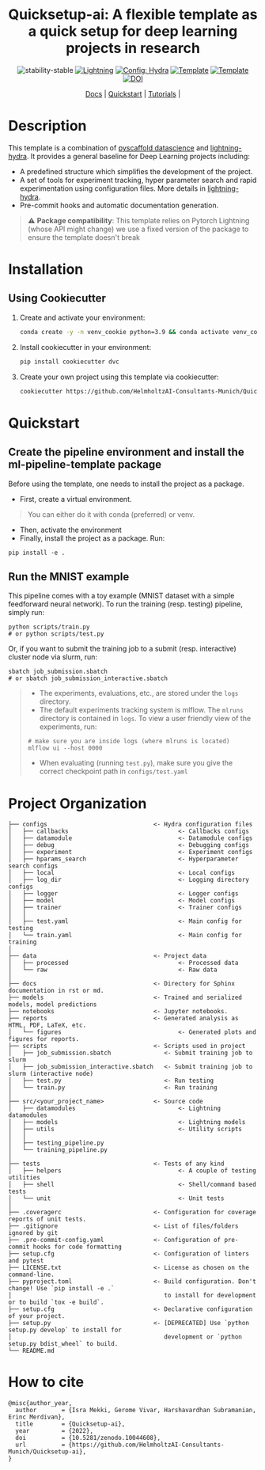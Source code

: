 
<div align="center">

# Quicksetup-ai: A flexible template as a quick setup for deep learning projects in research
![stability-stable](https://img.shields.io/badge/stability-stable-green.svg)
<a href="https://pytorchlightning.ai/"><img alt="Lightning" src="https://img.shields.io/badge/-Lightning-792ee5?logo=pytorchlightning&logoColor=white"></a>
<a href="https://hydra.cc/"><img alt="Config: Hydra" src="https://img.shields.io/badge/Config-Hydra-89b8cd"></a>
<a href="https://github.com/ashleve/lightning-hydra-template"><img alt="Template" src="https://img.shields.io/badge/-Lightning--Hydra--Template-017F2F?style=flat&logo=github&labelColor=gray"></a>
<a href="https://github.com/pyscaffold/pyscaffoldext-dsproject"><img alt="Template" src="https://img.shields.io/badge/-Pyscaffold--Datascience-017F2F?style=flat&logo=github&labelColor=gray"></a>
[![DOI](https://zenodo.org/badge/470114140.svg)](https://zenodo.org/doi/10.5281/zenodo.10044607)

[Docs] | [Quickstart] | [Tutorials] |

[Docs]: https://quicksetup-ai.readthedocs.io/
[Quickstart]: https://quicksetup-ai.readthedocs.io/en/latest/notes/getting_started/quickstart.html
[Tutorials]: https://quicksetup-ai.readthedocs.io/en/latest/index.html#:~:text=TUTORIALS-,How%20to%20set%20up%20a%20different%20model,-Define%20the%20new

</div>

# Description

This template is a combination of [pyscaffold datascience](https://github.com/pyscaffold/pyscaffoldext-dsproject) and [lightning-hydra](https://github.com/ashleve/lightning-hydra-template). It provides a general baseline for Deep Learning projects including: 
* A predefined structure which simplifies the development of the project.
* A set of tools for experiment tracking, hyper parameter search and rapid experimentation using configuration files. More details in [lightning-hydra](https://github.com/ashleve/lightning-hydra-template).
* Pre-commit hooks and automatic documentation generation.

> :warning: **Package compatibility**: This template relies on Pytorch Lightning (whose API might change) we use a fixed version of the package to ensure the template doesn't break

# Installation
## Using Cookiecutter
1. Create and activate your environment:
    ```bash
    conda create -y -n venv_cookie python=3.9 && conda activate venv_cookie
    ```

2. Install cookiecutter in your environment:
    ```bash
    pip install cookiecutter dvc
    ```
3. Create your own project using this template via cookiecutter:
    ```bash
    cookiecutter https://github.com/HelmholtzAI-Consultants-Munich/Quicksetup-ai.git
    ```
   
# Quickstart
## Create the pipeline environment and install the ml-pipeline-template package
Before using the template, one needs to install the project as a package.
* First, create a virtual environment. 
> You can either do it with conda (preferred) or venv.
* Then, activate the environment
* Finally, install the project as a package. Run:
```
pip install -e .
```
## Run the MNIST example
This pipeline comes with a toy example (MNIST dataset with a simple feedforward neural network). To run the training (resp. testing) pipeline, simply run:
```
python scripts/train.py
# or python scripts/test.py
```
Or, if you want to submit the training job to a submit (resp. interactive) cluster node via slurm, run:
```
sbatch job_submission.sbatch
# or sbatch job_submission_interactive.sbatch
```
> * The experiments, evaluations, etc., are stored under the `logs` directory.
> * The default experiments tracking system is mlflow. The `mlruns` directory is contained in `logs`. To view a user friendly view of the experiments, run:
> ```
> # make sure you are inside logs (where mlruns is located)
> mlflow ui --host 0000
> ```
> * When evaluating (running `test.py`), make sure you give the correct checkpoint path in `configs/test.yaml`


# Project Organization
```
├── configs                              <- Hydra configuration files
│   ├── callbacks                               <- Callbacks configs
│   ├── datamodule                              <- Datamodule configs
│   ├── debug                                   <- Debugging configs
│   ├── experiment                              <- Experiment configs
│   ├── hparams_search                          <- Hyperparameter search configs
│   ├── local                                   <- Local configs
│   ├── log_dir                                 <- Logging directory configs
│   ├── logger                                  <- Logger configs
│   ├── model                                   <- Model configs
│   ├── trainer                                 <- Trainer configs
│   │
│   ├── test.yaml                               <- Main config for testing
│   └── train.yaml                              <- Main config for training
│
├── data                                 <- Project data
│   ├── processed                               <- Processed data
│   └── raw                                     <- Raw data
│
├── docs                                 <- Directory for Sphinx documentation in rst or md.
├── models                               <- Trained and serialized models, model predictions
├── notebooks                            <- Jupyter notebooks.
├── reports                              <- Generated analysis as HTML, PDF, LaTeX, etc.
│   └── figures                                 <- Generated plots and figures for reports.
├── scripts                              <- Scripts used in project
│   ├── job_submission.sbatch               <- Submit training job to slurm
│   ├── job_submission_interactive.sbatch   <- Submit training job to slurm (interactive node)
│   ├── test.py                             <- Run testing
│   └── train.py                            <- Run training
│
├── src/<your_project_name>              <- Source code
│   ├── datamodules                             <- Lightning datamodules
│   ├── models                                  <- Lightning models
│   ├── utils                                   <- Utility scripts
│   │
│   ├── testing_pipeline.py
│   └── training_pipeline.py
│
├── tests                                <- Tests of any kind
│   ├── helpers                                 <- A couple of testing utilities
│   ├── shell                                   <- Shell/command based tests
│   └── unit                                    <- Unit tests
│
├── .coveragerc                          <- Configuration for coverage reports of unit tests.
├── .gitignore                           <- List of files/folders ignored by git
├── .pre-commit-config.yaml              <- Configuration of pre-commit hooks for code formatting
├── setup.cfg                            <- Configuration of linters and pytest
├── LICENSE.txt                          <- License as chosen on the command-line.
├── pyproject.toml                       <- Build configuration. Don't change! Use `pip install -e .`
│                                           to install for development or to build `tox -e build`.
├── setup.cfg                            <- Declarative configuration of your project.
├── setup.py                             <- [DEPRECATED] Use `python setup.py develop` to install for
│                                           development or `python setup.py bdist_wheel` to build.
└── README.md
```
# How to cite
```
@misc{author_year,
  author       = {Isra Mekki, Gerome Vivar, Harshavardhan Subramanian, Erinc Merdivan},
  title        = {Quicksetup-ai},
  year         = {2022},
  doi          = {10.5281/zenodo.10044608},
  url          = {https://github.com/HelmholtzAI-Consultants-Munich/Quicksetup-ai},
}
```
